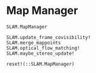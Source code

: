 # Map Manager

```@docs
SLAM.MapManager
```

```@docs
SLAM.update_frame_covisibility!
SLAM.merge_mappoints
SLAM.optical_flow_matching!
SLAM.maybe_stereo_update!
```

```@docs
reset!(::SLAM.MapManager)
```
